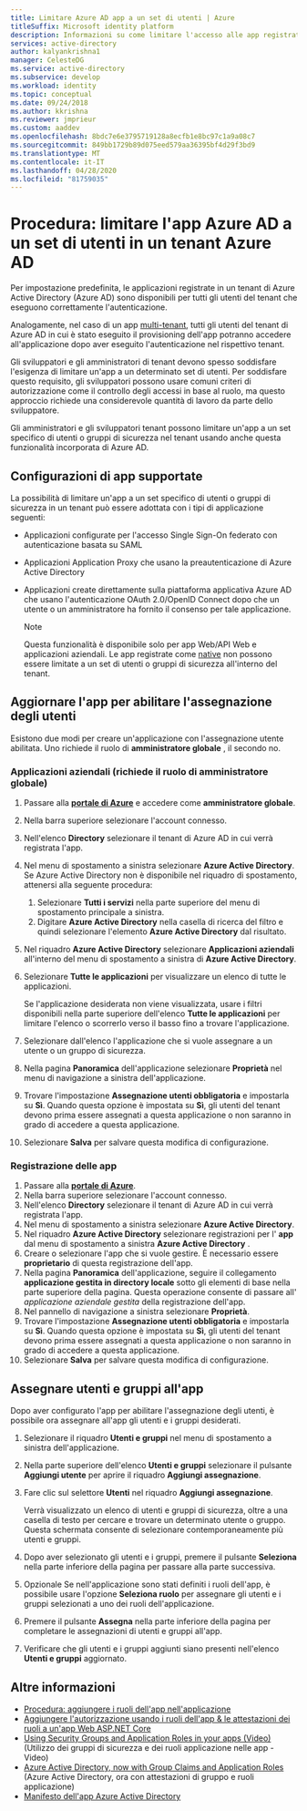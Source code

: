 ```yaml
---
title: Limitare Azure AD app a un set di utenti | Azure
titleSuffix: Microsoft identity platform
description: Informazioni su come limitare l'accesso alle app registrate in Azure AD a un set di utenti.
services: active-directory
author: kalyankrishna1
manager: CelesteDG
ms.service: active-directory
ms.subservice: develop
ms.workload: identity
ms.topic: conceptual
ms.date: 09/24/2018
ms.author: kkrishna
ms.reviewer: jmprieur
ms.custom: aaddev
ms.openlocfilehash: 8bdc7e6e3795719128a8ecfb1e8bc97c1a9a08c7
ms.sourcegitcommit: 849bb1729b89d075eed579aa36395bf4d29f3bd9
ms.translationtype: MT
ms.contentlocale: it-IT
ms.lasthandoff: 04/28/2020
ms.locfileid: "81759035"
---
```

# <a name="how-to-restrict-your-azure-ad-app-to-a-set-of-users-in-an-azure-ad-tenant"></a>Procedura: limitare l'app Azure AD a un set di utenti in un tenant Azure AD

Per impostazione predefinita, le applicazioni registrate in un tenant di Azure Active Directory (Azure AD) sono disponibili per tutti gli utenti del tenant che eseguono correttamente l'autenticazione.

Analogamente, nel caso di un app [multi-tenant](howto-convert-app-to-be-multi-tenant.md), tutti gli utenti del tenant di Azure AD in cui è stato eseguito il provisioning dell'app potranno accedere all'applicazione dopo aver eseguito l'autenticazione nel rispettivo tenant.

Gli sviluppatori e gli amministratori di tenant devono spesso soddisfare l'esigenza di limitare un'app a un determinato set di utenti. Per soddisfare questo requisito, gli sviluppatori possono usare comuni criteri di autorizzazione come il controllo degli accessi in base al ruolo, ma questo approccio richiede una considerevole quantità di lavoro da parte dello sviluppatore.

Gli amministratori e gli sviluppatori tenant possono limitare un'app a un set specifico di utenti o gruppi di sicurezza nel tenant usando anche questa funzionalità incorporata di Azure AD.

## <a name="supported-app-configurations"></a>Configurazioni di app supportate

La possibilità di limitare un'app a un set specifico di utenti o gruppi di sicurezza in un tenant può essere adottata con i tipi di applicazione seguenti:

- Applicazioni configurate per l'accesso Single Sign-On federato con autenticazione basata su SAML
- Applicazioni Application Proxy che usano la preautenticazione di Azure Active Directory
- Applicazioni create direttamente sulla piattaforma applicativa Azure AD che usano l'autenticazione OAuth 2.0/OpenID Connect dopo che un utente o un amministratore ha fornito il consenso per tale applicazione.

     > [!NOTE]
     > Questa funzionalità è disponibile solo per app Web/API Web e applicazioni aziendali. Le app registrate come [native](quickstart-v1-integrate-apps-with-azure-ad.md) non possono essere limitate a un set di utenti o gruppi di sicurezza all'interno del tenant.

## <a name="update-the-app-to-enable-user-assignment"></a>Aggiornare l'app per abilitare l'assegnazione degli utenti

Esistono due modi per creare un'applicazione con l'assegnazione utente abilitata. Uno richiede il ruolo di **amministratore globale** , il secondo no.

### <a name="enterprise-applications-requires-the-global-administrator-role"></a>Applicazioni aziendali (richiede il ruolo di amministratore globale)

1. Passare alla [**portale di Azure**](https://portal.azure.com/) e accedere come **amministratore globale**.
1. Nella barra superiore selezionare l'account connesso. 
1. Nell'elenco **Directory** selezionare il tenant di Azure AD in cui verrà registrata l'app.
1. Nel menu di spostamento a sinistra selezionare **Azure Active Directory**. Se Azure Active Directory non è disponibile nel riquadro di spostamento, attenersi alla seguente procedura:

    1. Selezionare **Tutti i servizi** nella parte superiore del menu di spostamento principale a sinistra.
    1. Digitare **Azure Active Directory** nella casella di ricerca del filtro e quindi selezionare l'elemento **Azure Active Directory** dal risultato.

1. Nel riquadro **Azure Active Directory** selezionare **Applicazioni aziendali** all'interno del menu di spostamento a sinistra di **Azure Active Directory**.
1. Selezionare **Tutte le applicazioni** per visualizzare un elenco di tutte le applicazioni.

     Se l'applicazione desiderata non viene visualizzata, usare i filtri disponibili nella parte superiore dell'elenco **Tutte le applicazioni** per limitare l'elenco o scorrerlo verso il basso fino a trovare l'applicazione.

1. Selezionare dall'elenco l'applicazione che si vuole assegnare a un utente o un gruppo di sicurezza.
1. Nella pagina **Panoramica** dell'applicazione selezionare **Proprietà** nel menu di navigazione a sinistra dell'applicazione.
1. Trovare l'impostazione **Assegnazione utenti obbligatoria** e impostarla su **Sì**. Quando questa opzione è impostata su **Sì**, gli utenti del tenant devono prima essere assegnati a questa applicazione o non saranno in grado di accedere a questa applicazione.
1. Selezionare **Salva** per salvare questa modifica di configurazione.

### <a name="app-registration"></a>Registrazione delle app

1. Passare alla [**portale di Azure**](https://portal.azure.com/).
1. Nella barra superiore selezionare l'account connesso. 
1. Nell'elenco **Directory** selezionare il tenant di Azure AD in cui verrà registrata l'app.
1. Nel menu di spostamento a sinistra selezionare **Azure Active Directory**.
1. Nel riquadro **Azure Active Directory** selezionare registrazioni per l' **app** dal menu di spostamento a sinistra **Azure Active Directory** .
1. Creare o selezionare l'app che si vuole gestire. È necessario essere **proprietario** di questa registrazione dell'app.
1. Nella pagina **Panoramica** dell'applicazione, seguire il collegamento **applicazione gestita in directory locale** sotto gli elementi di base nella parte superiore della pagina. Questa operazione consente di passare all' _applicazione aziendale gestita_ della registrazione dell'app.
1. Nel pannello di navigazione a sinistra selezionare **Proprietà**.
1. Trovare l'impostazione **Assegnazione utenti obbligatoria** e impostarla su **Sì**. Quando questa opzione è impostata su **Sì**, gli utenti del tenant devono prima essere assegnati a questa applicazione o non saranno in grado di accedere a questa applicazione.
1. Selezionare **Salva** per salvare questa modifica di configurazione.

## <a name="assign-users-and-groups-to-the-app"></a>Assegnare utenti e gruppi all'app

Dopo aver configurato l'app per abilitare l'assegnazione degli utenti, è possibile ora assegnare all'app gli utenti e i gruppi desiderati.

1. Selezionare il riquadro **Utenti e gruppi** nel menu di spostamento a sinistra dell'applicazione.
1. Nella parte superiore dell'elenco **Utenti e gruppi** selezionare il pulsante **Aggiungi utente** per aprire il riquadro **Aggiungi assegnazione**.
1. Fare clic sul selettore **Utenti** nel riquadro **Aggiungi assegnazione**. 

     Verrà visualizzato un elenco di utenti e gruppi di sicurezza, oltre a una casella di testo per cercare e trovare un determinato utente o gruppo. Questa schermata consente di selezionare contemporaneamente più utenti e gruppi.

1. Dopo aver selezionato gli utenti e i gruppi, premere il pulsante **Seleziona** nella parte inferiore della pagina per passare alla parte successiva.
1. Opzionale Se nell'applicazione sono stati definiti i ruoli dell'app, è possibile usare l'opzione **Seleziona ruolo** per assegnare gli utenti e i gruppi selezionati a uno dei ruoli dell'applicazione. 
1. Premere il pulsante **Assegna** nella parte inferiore della pagina per completare le assegnazioni di utenti e gruppi all'app. 
1. Verificare che gli utenti e i gruppi aggiunti siano presenti nell'elenco **Utenti e gruppi** aggiornato.

## <a name="more-information"></a>Altre informazioni

- [Procedura: aggiungere i ruoli dell'app nell'applicazione](https://docs.microsoft.com/azure/active-directory/develop/howto-add-app-roles-in-azure-ad-apps)
- [Aggiungere l'autorizzazione usando i ruoli dell'app & le attestazioni dei ruoli a un'app Web ASP.NET Core](https://github.com/Azure-Samples/active-directory-aspnetcore-webapp-openidconnect-v2/tree/master/5-WebApp-AuthZ/5-1-Roles)
- [Using Security Groups and Application Roles in your apps (Video)](https://www.youtube.com/watch?v=V8VUPixLSiM) (Utilizzo dei gruppi di sicurezza e dei ruoli applicazione nelle app - Video)
- [Azure Active Directory, now with Group Claims and Application Roles](https://techcommunity.microsoft.com/t5/Azure-Active-Directory-Identity/Azure-Active-Directory-now-with-Group-Claims-and-Application/ba-p/243862) (Azure Active Directory, ora con attestazioni di gruppo e ruoli applicazione)
- [Manifesto dell'app Azure Active Directory](https://docs.microsoft.com/azure/active-directory/develop/reference-app-manifest)